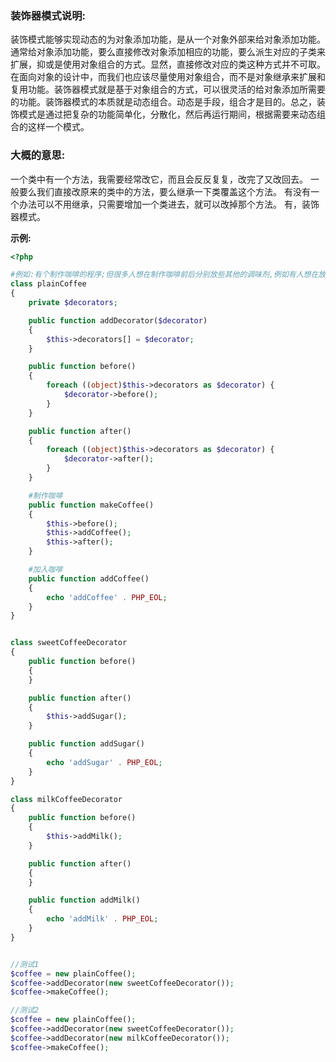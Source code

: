 ### 装饰器模式说明:
装饰模式能够实现动态的为对象添加功能，是从一个对象外部来给对象添加功能。通常给对象添加功能，要么直接修改对象添加相应的功能，要么派生对应的子类来扩展，抑或是使用对象组合的方式。显然，直接修改对应的类这种方式并不可取。在面向对象的设计中，而我们也应该尽量使用对象组合，而不是对象继承来扩展和复用功能。装饰器模式就是基于对象组合的方式，可以很灵活的给对象添加所需要的功能。装饰器模式的本质就是动态组合。动态是手段，组合才是目的。总之，装饰模式是通过把复杂的功能简单化，分散化，然后再运行期间，根据需要来动态组合的这样一个模式。

### 大概的意思:
一个类中有一个方法，我需要经常改它，而且会反反复复，改完了又改回去。
一般要么我们直接改原来的类中的方法，要么继承一下类覆盖这个方法。
有没有一个办法可以不用继承，只需要增加一个类进去，就可以改掉那个方法。
有，装饰器模式。

**示例:**
```php
<?php

#例如:有个制作咖啡的程序;但很多人想在制作咖啡前后分别放些其他的调味剂,例如有人想在放入咖啡后加点糖;有人想在放入咖啡前先加点牛奶
class plainCoffee
{
    private $decorators;

    public function addDecorator($decorator)
    {
        $this->decorators[] = $decorator;
    }

    public function before()
    {
        foreach ((object)$this->decorators as $decorator) {
            $decorator->before();
        }
    }

    public function after()
    {
        foreach ((object)$this->decorators as $decorator) {
            $decorator->after();
        }
    }

    #制作咖啡
    public function makeCoffee()
    {
        $this->before();
        $this->addCoffee();
        $this->after();
    }

    #加入咖啡
    public function addCoffee()
    {
        echo 'addCoffee' . PHP_EOL;
    }
}


class sweetCoffeeDecorator
{
    public function before()
    {
    }

    public function after()
    {
        $this->addSugar();
    }

    public function addSugar()
    {
        echo 'addSugar' . PHP_EOL;
    }
}

class milkCoffeeDecorator
{
    public function before()
    {
        $this->addMilk();
    }

    public function after()
    {
    }

    public function addMilk()
    {
        echo 'addMilk' . PHP_EOL;
    }
}


//测试1
$coffee = new plainCoffee();
$coffee->addDecorator(new sweetCoffeeDecorator());
$coffee->makeCoffee();

//测试2
$coffee = new plainCoffee();
$coffee->addDecorator(new sweetCoffeeDecorator());
$coffee->addDecorator(new milkCoffeeDecorator());
$coffee->makeCoffee();
```